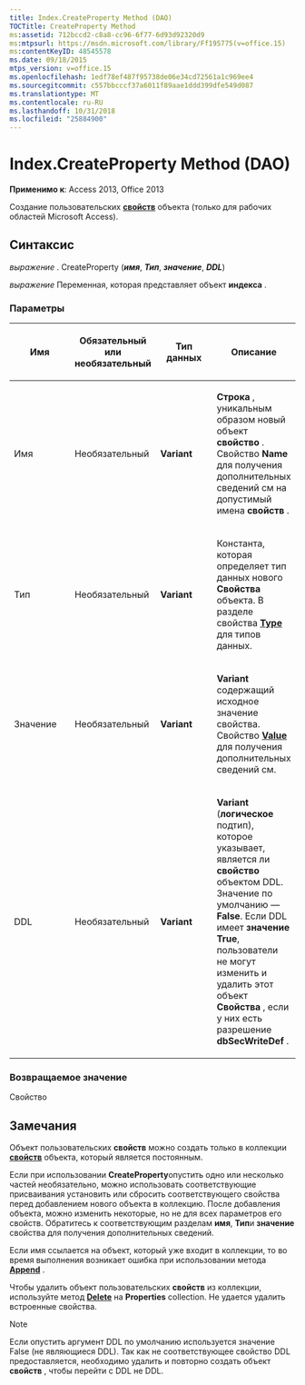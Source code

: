 ```yaml
---
title: Index.CreateProperty Method (DAO)
TOCTitle: CreateProperty Method
ms:assetid: 712bccd2-c8a8-cc96-6f77-6d93d92320d9
ms:mtpsurl: https://msdn.microsoft.com/library/Ff195775(v=office.15)
ms:contentKeyID: 48545578
ms.date: 09/18/2015
mtps_version: v=office.15
ms.openlocfilehash: 1edf78ef487f95738de06e34cd72561a1c969ee4
ms.sourcegitcommit: c557bbcccf37a6011f89aae1ddd399dfe549d087
ms.translationtype: MT
ms.contentlocale: ru-RU
ms.lasthandoff: 10/31/2018
ms.locfileid: "25884900"
---
```

# <a name="indexcreateproperty-method-dao"></a>Index.CreateProperty Method (DAO)


**Применимо к**: Access 2013, Office 2013

Создание пользовательских **[свойств](property-object-dao.md)** объекта (только для рабочих областей Microsoft Access).

## <a name="syntax"></a>Синтаксис

*выражение* . CreateProperty (***имя***, ***Тип***, ***значение***, ***DDL***)

*выражение* Переменная, которая представляет объект **индекса** .

### <a name="parameters"></a>Параметры

<table>
<colgroup>
<col style="width: 25%" />
<col style="width: 25%" />
<col style="width: 25%" />
<col style="width: 25%" />
</colgroup>
<thead>
<tr class="header">
<th><p>Имя</p></th>
<th><p>Обязательный или необязательный</p></th>
<th><p>Тип данных</p></th>
<th><p>Описание</p></th>
</tr>
</thead>
<tbody>
<tr class="odd">
<td><p>Имя</p></td>
<td><p>Необязательный</p></td>
<td><p><strong>Variant</strong></p></td>
<td><p><strong>Строка</strong> , уникальным образом новый объект <strong>свойство</strong> . Свойство <strong>Name</strong> для получения дополнительных сведений см на допустимый имена <strong>свойств</strong> .</p></td>
</tr>
<tr class="even">
<td><p>Тип</p></td>
<td><p>Необязательный</p></td>
<td><p><strong>Variant</strong></p></td>
<td><p>Константа, которая определяет тип данных нового <strong>Свойства</strong> объекта. В разделе свойства <strong><a href="field-type-property-dao.md">Type</a></strong> для типов данных.</p></td>
</tr>
<tr class="odd">
<td><p>Значение</p></td>
<td><p>Необязательный</p></td>
<td><p><strong>Variant</strong></p></td>
<td><p><strong>Variant</strong> содержащий исходное значение свойства. Свойство <strong><a href="field-value-property-dao.md">Value</a></strong> для получения дополнительных сведений см.</p></td>
</tr>
<tr class="even">
<td><p>DDL</p></td>
<td><p>Необязательный</p></td>
<td><p><strong>Variant</strong></p></td>
<td><p><strong>Variant</strong> (<strong>логическое</strong> подтип), которое указывает, является ли <strong>свойство</strong> объектом DDL. Значение по умолчанию — <strong>False</strong>. Если DDL имеет <strong>значение True</strong>, пользователи не могут изменить и удалить этот объект <strong>Свойства</strong> , если у них есть разрешение <strong>dbSecWriteDef</strong> .</p></td>
</tr>
</tbody>
</table>


### <a name="return-value"></a>Возвращаемое значение

Свойство

## <a name="remarks"></a>Замечания

Объект пользовательских **свойств** можно создать только в коллекции **[свойств](properties-collection-dao.md)** объекта, который является постоянным.

Если при использовании **CreateProperty**опустить одно или несколько частей необязательно, можно использовать соответствующие присваивания установить или сбросить соответствующего свойства перед добавлением нового объекта в коллекцию. После добавления объекта, можно изменить некоторые, но не для всех параметров его свойств. Обратитесь к соответствующим разделам **имя**, **Тип**и **значение** свойства для получения дополнительных сведений.

Если имя ссылается на объект, который уже входит в коллекции, то во время выполнения возникает ошибка при использовании метода **[Append](fields-append-method-dao.md)** .

Чтобы удалить объект пользовательских **свойств** из коллекции, используйте метод **[Delete](fields-delete-method-dao.md)** на **Properties** collection. Не удается удалить встроенные свойства.


> [!NOTE]
> <P>Если опустить аргумент DDL по умолчанию используется значение False (не являющиеся DDL). Так как не соответствующее свойство DDL предоставляется, необходимо удалить и повторно создать объект <STRONG>свойств</STRONG> , чтобы перейти с DDL не DDL.</P>


